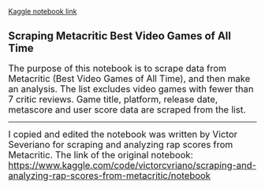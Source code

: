 [Kaggle notebook link](https://www.kaggle.com/osmancemyilmaz/scraping-metacritic-best-video-games-of-all-time)

## Scraping Metacritic Best Video Games of All Time

<span style='font-size:18px'>The purpose of this notebook is to scrape data from Metacritic (Best Video Games of All Time), and then make an analysis. The list excludes video games with fewer than 7 critic reviews. Game title, platform, release date, metascore and user score data are scraped from the list.</span>

---
<span style='font-size:18px'>I copied and edited the notebook was written by Victor Severiano for scraping and analyzing rap scores from Metacritic. The link of the original notebook: https://www.kaggle.com/code/victorcvriano/scraping-and-analyzing-rap-scores-from-metacritic/notebook</span>
